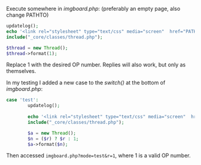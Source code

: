 Execute somewhere in *imgboard.php*: (preferably an empty page, also change PATHTO)

```PHP
updatelog();
echo '<link rel="stylesheet" type="text/css" media="screen"  href="PATHTO/css/saguaba.css"/>';
include("_core/classes/thread.php");

$thread = new Thread();
$thread->format(1);
```

Replace 1 with the desired OP number. Replies will also work, but only as themselves.

In my testing I added a new case to the *switch()* at the bottom of *imgboard.php*:

```PHP
case 'test':
        updatelog();
        
        echo '<link rel="stylesheet" type="text/css" media="screen"  href="PATHTO/css/saguaba.css"/>';
        include("_core/classes/thread.php");

        $a = new Thread();
        $n = ($r) ? $r : 1;
        $a->format($n);
```

Then accessed `imgboard.php?mode=test&r=1`, where 1 is a valid OP number.
